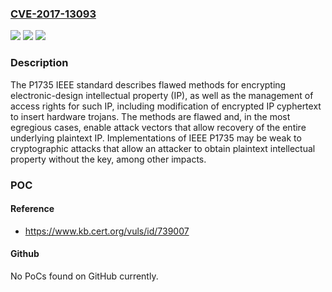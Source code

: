 ### [CVE-2017-13093](https://cve.mitre.org/cgi-bin/cvename.cgi?name=CVE-2017-13093)
![](https://img.shields.io/static/v1?label=Product&message=Standard&color=blue)
![](https://img.shields.io/static/v1?label=Version&message=P1735P1735%20&color=brighgreen)
![](https://img.shields.io/static/v1?label=Vulnerability&message=CWE-310&color=brighgreen)

### Description

The P1735 IEEE standard describes flawed methods for encrypting electronic-design intellectual property (IP), as well as the management of access rights for such IP, including modification of encrypted IP cyphertext to insert hardware trojans. The methods are flawed and, in the most egregious cases, enable attack vectors that allow recovery of the entire underlying plaintext IP. Implementations of IEEE P1735 may be weak to cryptographic attacks that allow an attacker to obtain plaintext intellectual property without the key, among other impacts.

### POC

#### Reference
- https://www.kb.cert.org/vuls/id/739007

#### Github
No PoCs found on GitHub currently.

